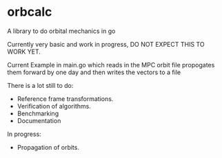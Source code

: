 # orbcalc

A library to do orbital mechanics in go

Currently very basic and work in progress, DO NOT EXPECT THIS TO WORK YET.

Current Example in main.go which reads in the MPC orbit file propogates them forward by one day and then writes the vectors to a file

There is a lot still to do:

* Reference frame transformations.
* Verification of algorithms.
* Benchmarking
* Documentation

In progress:

* Propagation of orbits.